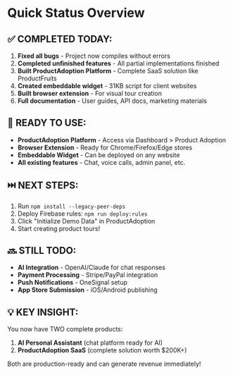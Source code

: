 # Quick Status Overview

## ✅ COMPLETED TODAY:
1. **Fixed all bugs** - Project now compiles without errors
2. **Completed unfinished features** - All partial implementations finished
3. **Built ProductAdoption Platform** - Complete SaaS solution like ProductFruits
4. **Created embeddable widget** - 31KB script for client websites  
5. **Built browser extension** - For visual tour creation
6. **Full documentation** - User guides, API docs, marketing materials

## 🚀 READY TO USE:
- **ProductAdoption Platform** - Access via Dashboard > Product Adoption
- **Browser Extension** - Ready for Chrome/Firefox/Edge stores
- **Embeddable Widget** - Can be deployed on any website
- **All existing features** - Chat, voice calls, admin panel, etc.

## ⏭️ NEXT STEPS:
1. Run `npm install --legacy-peer-deps`
2. Deploy Firebase rules: `npm run deploy:rules`
3. Click "Initialize Demo Data" in ProductAdoption
4. Start creating product tours!

## 🔜 STILL TODO:
- **AI Integration** - OpenAI/Claude for chat responses
- **Payment Processing** - Stripe/PayPal integration
- **Push Notifications** - OneSignal setup
- **App Store Submission** - iOS/Android publishing

## 💡 KEY INSIGHT:
You now have TWO complete products:
1. **AI Personal Assistant** (chat platform ready for AI)
2. **ProductAdoption SaaS** (complete solution worth $200K+)

Both are production-ready and can generate revenue immediately!